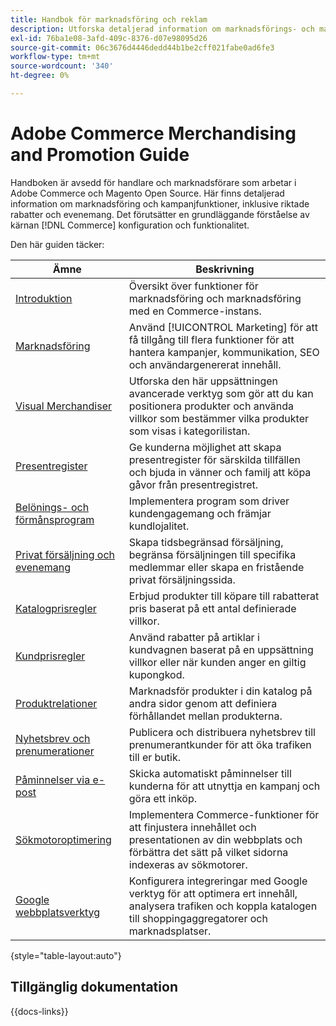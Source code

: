 ```yaml
---
title: Handbok för marknadsföring och reklam
description: Utforska detaljerad information om marknadsförings- och marknadsföringsfunktioner i Adobe Commerce, inklusive riktade rabatter och evenemang.
exl-id: 76ba1e08-3afd-409c-8376-d07e98095d26
source-git-commit: 06c3676d4446dedd44b1be2cff021fabe0ad6fe3
workflow-type: tm+mt
source-wordcount: '340'
ht-degree: 0%

---
```


# Adobe Commerce Merchandising and Promotion Guide

Handboken är avsedd för handlare och marknadsförare som arbetar i Adobe Commerce och Magento Open Source. Här finns detaljerad information om marknadsföring och kampanjfunktioner, inklusive riktade rabatter och evenemang. Det förutsätter en grundläggande förståelse av kärnan [!DNL Commerce] konfiguration och funktionalitet.

Den här guiden täcker:

| Ämne | Beskrivning |
| ------- | ----------- |
| [Introduktion](introduction.md) | Översikt över funktioner för marknadsföring och marknadsföring med en Commerce-instans. |
| [Marknadsföring](marketing-menu.md) | Använd [!UICONTROL Marketing] för att få tillgång till flera funktioner för att hantera kampanjer, kommunikation, SEO och användargenererat innehåll. |
| [Visual Merchandiser](visual-merchandiser.md) | Utforska den här uppsättningen avancerade verktyg som gör att du kan positionera produkter och använda villkor som bestämmer vilka produkter som visas i kategorilistan. |
| [Presentregister](gift-registries.md) | Ge kunderna möjlighet att skapa presentregister för särskilda tillfällen och bjuda in vänner och familj att köpa gåvor från presentregistret. |
| [Belönings- och förmånsprogram](rewards-loyalty.md) | Implementera program som driver kundengagemang och främjar kundlojalitet. |
| [Privat försäljning och evenemang](events-private-sales.md) | Skapa tidsbegränsad försäljning, begränsa försäljningen till specifika medlemmar eller skapa en fristående privat försäljningssida. |
| [Katalogprisregler](price-rules-catalog.md) | Erbjud produkter till köpare till rabatterat pris baserat på ett antal definierade villkor. |
| [Kundprisregler](price-rules-cart.md) | Använd rabatter på artiklar i kundvagnen baserat på en uppsättning villkor eller när kunden anger en giltig kupongkod. |
| [Produktrelationer](product-relationships.md) | Marknadsför produkter i din katalog på andra sidor genom att definiera förhållandet mellan produkterna. |
| [Nyhetsbrev och prenumerationer](newsletters.md) | Publicera och distribuera nyhetsbrev till prenumerantkunder för att öka trafiken till er butik. |
| [Påminnelser via e-post](email-reminder-rules.md) | Skicka automatiskt påminnelser till kunderna för att utnyttja en kampanj och göra ett inköp. |
| [Sökmotoroptimering](seo-overview.md) | Implementera Commerce-funktioner för att finjustera innehållet och presentationen av din webbplats och förbättra det sätt på vilket sidorna indexeras av sökmotorer. |
| [Google webbplatsverktyg](google-tools.md) | Konfigurera integreringar med Google verktyg för att optimera ert innehåll, analysera trafiken och koppla katalogen till shoppingaggregatorer och marknadsplatser. |

{style="table-layout:auto"}

## Tillgänglig dokumentation

{{docs-links}}
